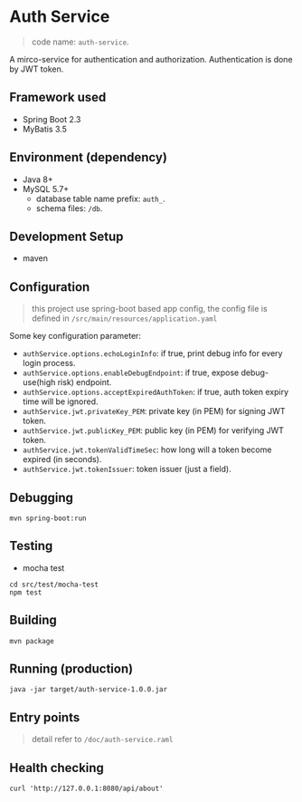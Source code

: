 # Auth Service

> code name: `auth-service`.

A mirco-service for authentication and authorization. Authentication is done by JWT token.

## Framework used

- Spring Boot 2.3
- MyBatis 3.5

## Environment (dependency)

- Java 8+
- MySQL 5.7+
  - database table name prefix: `auth_`.
  - schema files: `/db`.

## Development Setup

- maven

## Configuration

> this project use spring-boot based app config,
> the config file is defined in `/src/main/resources/application.yaml`

Some key configuration parameter:

- `authService.options.echoLoginInfo`: if true, print debug info for every login process.
- `authService.options.enableDebugEndpoint`: if true, expose debug-use(high risk) endpoint.
- `authService.options.acceptExpiredAuthToken`: if true, auth token expiry time will be ignored.
- `authService.jwt.privateKey_PEM`: private key (in PEM) for signing JWT token.
- `authService.jwt.publicKey_PEM`: public key (in PEM) for verifying JWT token.
- `authService.jwt.tokenValidTimeSec`: how long will a token become expired (in seconds).
- `authService.jwt.tokenIssuer`: token issuer (just a field).

## Debugging

```
mvn spring-boot:run
```

## Testing

- mocha test
```
cd src/test/mocha-test
npm test
```

## Building

```
mvn package
```

## Running (production)

```
java -jar target/auth-service-1.0.0.jar 
```

## Entry points

> detail refer to `/doc/auth-service.raml`

## Health checking

```
curl 'http://127.0.0.1:8080/api/about'
```
